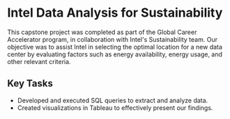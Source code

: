 # Intel Data Analysis for Sustainability

This capstone project was completed as part of the Global Career Accelerator program, in collaboration with Intel's Sustainability team. 
Our objective was to assist Intel in selecting the optimal location for a new data center by evaluating factors such as energy 
availability, energy usage, and other relevant criteria.

## Key Tasks

- Developed and executed SQL queries to extract and analyze data.
- Created visualizations in Tableau to effectively present our findings.
